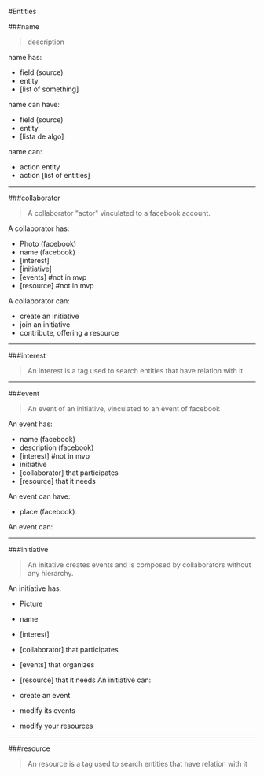 #Entities

###name

>description

name has:

- field (source)
- entity
- [list of something]

name can have:

- field (source)
- entity
- [lista de algo]

name can:

- action entity
- action [list of entities]

----------



###collaborator

> A collaborator "actor" vinculated to a facebook account.

A collaborator has:

- Photo (facebook)
- name (facebook)
- [interest]
- [initiative] 
- [events] #not in mvp
- [resource] #not in mvp
    
A collaborator can:

- create an initiative
- join an initiative
- contribute, offering a resource 

----------

###interest 
    
> An interest is a tag used to search entities that have relation with it

----------
###event

> An event of an initiative, vinculated to an event of facebook

An event has:

- name (facebook)
- description (facebook)
- [interest] #not in mvp
- initiative 
- [collaborator] that participates
- [resource] that it needs

An event can have:

- place (facebook)    

An event can:


----------
###initiative

> An initative creates events and is composed by collaborators without any hierarchy.


An initiative has:

- Picture 
- name 
- [interest]
- [collaborator] that participates
- [events] that organizes
- [resource]  that it needs
An initiative can:

- create an event
- modify its events
- modify your resources

----------
###resource 

> An resource is a tag used to search entities that have relation with it





